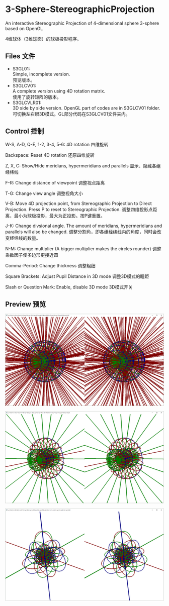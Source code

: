 # 3-Sphere-StereographicProjection
An interactive Stereographic Projection of 4-dimensional sphere 3-sphere based on OpenGL

4维球体（3维球面）的球极投影程序。

## Files 文件
- S3GL01:<br>
Simple, incomplete version.<br>
预览版本。
- S3GLCV01:<br>
A complete version using 4D rotation matrix.<br>
使用了旋转矩阵的版本。
- S3GLCVLR01:<br>
3D side by side version. OpenGL part of codes are in S3GLCV01 folder.<br>
可切换左右眼3D模式。GL部分代码在S3GLCV01文件夹内。

## Control 控制

W-S, A-D, Q-E, 1-2, 3-4, 5-6: 4D rotation 四维旋转

Backspace: Reset 4D rotation 还原四维旋转

Z, X, C: Show/Hide meridians, hypermeridians and parallels 显示、隐藏各组经纬线

F-R: Change distance of viewpoint 调整视点距离

T-G: Change view angle 调整视角大小

V-B: Move 4D projection point, from Stereographic Projection to Direct Projection. Press P to reset to Stereographic Projection. 调整四维投影点距离，最小为球极投影，最大为正投影。按P键重置。

J-K: Change divsional angle. The amount of meridians, hypermeridians and parallels will also be changed. 调整分割角，即各组经纬线内的角度，同时会改变经纬线的数量。

N-M: Change multiplier (A bigger multiplier makes the circles rounder) 调整乘数因子使多边形更接近圆

Comma-Period: Change thickness 调整粗细

Square Brackets: Adjust Pupil Distance in 3D mode 调整3D模式的瞳距

Slash or Question Mark: Enable, disable 3D mode 3D模式开关

## Preview 预览

![](https://github.com/hbcbs110/3-Sphere-StereographicProjection/blob/master/Screenshot/001.png)

![](https://github.com/hbcbs110/3-Sphere-StereographicProjection/blob/master/Screenshot/002.png)

![](https://github.com/hbcbs110/3-Sphere-StereographicProjection/blob/master/Screenshot/003.png)
